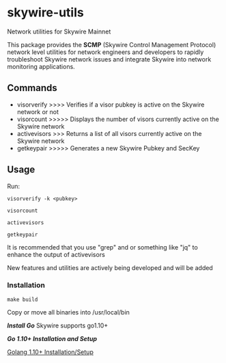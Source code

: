 # skywire-utils
Network utilities for Skywire Mainnet

This package provides the **SCMP** (Skywire Control Management Protocol) network level utilities for network engineers and developers to rapidly troubleshoot Skywire network issues and integrate Skywire into network monitoring applications. 

## Commands
 - visorverify >>>> Verifies if a visor pubkey is active on the Skywire network or not
 - visorcount >>>>> Displays the number of visors currently active on the Skywire network
 - activevisors >>> Returns a list of all visors currently active on the Skywire network
 - getkeypair >>>>> Generates a new Skywire Pubkey and SecKey

## Usage
Run:

```visorverify -k <pubkey>```

```visorcount```

```activevisors```

```getkeypair```

It is recommended that you use "grep" and or something like "jq" to enhance the output of activevisors

New features and utilities are actively being developed and will be added

### Installation

```make build```

Copy or move all binaries into /usr/local/bin


***Install Go***
Skywire supports go1.10+

***Go 1.10+ Installation and Setup***

[Golang 1.10+ Installation/Setup](https://github.com/devzone777/skycoin/blob/develop/INSTALLATION.md)
